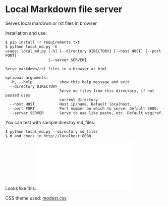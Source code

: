 # Local Markdown file server

Serves local mardown or rst files in browser

Installation and use:
```
$ pip install -r requirements.txt
$ python local_md.py -h
usage: local_md.py [-h] [--directory DIRECTORY] [--host HOST] [--port PORT]
                   [--server SERVER]

Serve markdown/rst files in a browser as html

optional arguments:
  -h, --help            show this help message and exit
  --directory DIRECTORY
                        Serve md files from this directory, if not passed uses
                        current directory
  --host HOST           Host ip/name. Default localhost.
  --port PORT           Port number on which to serve. Default 8080.
  --server SERVER       Serve to use like paste, etc. Default wsgiref.
```

You can test with sample directoy md_files:
```
$ python local_md.py --directory md_files
$ # and check in http://localhost:8080
```
Looks like this:
![looks like this](./static/image/Readme.md?raw=True)

CSS theme used: [modest.css](https://github.com/markdowncss/modest)